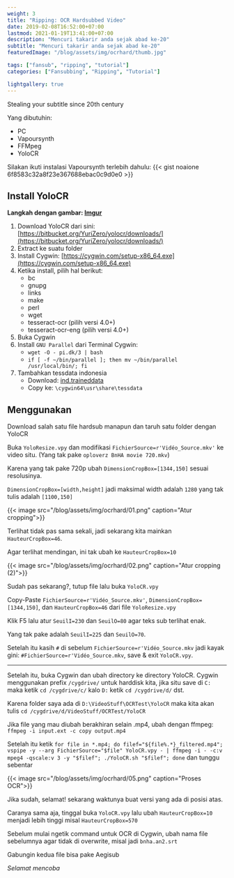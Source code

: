 ```yaml
---
weight: 3
title: "Ripping: OCR Hardsubbed Video"
date: 2019-02-08T16:52:00+07:00
lastmod: 2021-01-19T13:41:00+07:00
description: "Mencuri takarir anda sejak abad ke-20"
subtitle: "Mencuri takarir anda sejak abad ke-20"
featuredImage: "/blog/assets/img/ocrhard/thumb.jpg"

tags: ["fansub", "ripping", "tutorial"]
categories: ["Fansubbing", "Ripping", "Tutorial"]

lightgallery: true
---
```


Stealing your subtitle since 20th century

<!--more-->

Yang dibutuhin:
- PC
- Vapoursynth
- FFMpeg
- YoloCR

Silakan ikuti instalasi Vapoursynth terlebih dahulu:
{{< gist noaione 6f8583c32a8f23e367688ebac0c9d0e0 >}}

## Install YoloCR

**Langkah dengan gambar: [Imgur](https://imgur.com/a/oBFP5Mg)**

1. Download YoloCR dari sini: [https://bitbucket.org/YuriZero/yolocr/downloads/](https://bitbucket.org/YuriZero/yolocr/downloads/)
2. Extract ke suatu folder
3. Install Cygwin: [https://cygwin.com/setup-x86_64.exe](https://cygwin.com/setup-x86_64.exe)
4. Ketika install, pilih hal berikut:
    - bc
    - gnupg
    - links
    - make
    - perl
    - wget
    - tesseract-ocr (pilih versi 4.0+)
    - tesseract-ocr-eng (pilih versi 4.0+)
5. Buka Cygwin
6. Install `GNU Parallel` dari Terminal Cygwin:
    * `wget -O - pi.dk/3 | bash`
    * `if [ -f ~/bin/parallel ]; then mv ~/bin/parallel /usr/local/bin/; fi`
7. Tambahkan tessdata indonesia
    - Download: [ind.traineddata](https://github.com/tesseract-ocr/tessdata_best/blob/master/ind.traineddata)
    - Copy ke: `\cygwin64\usr\share\tessdata`

## Menggunakan
Download salah satu file hardsub manapun dan taruh satu folder dengan YoloCR

Buka `YoloResize.vpy` dan modifikasi `FichierSource=r'Vidéo_Source.mkv'` ke video situ. (Yang tak pake `oploverz BnHA movie 720.mkv`)

Karena yang tak pake 720p ubah `DimensionCropBox=[1344,150]` sesuai resolusinya.

`DimensionCropBox=[width,height]` jadi maksimal width adalah `1280` yang tak tulis adalah `[1100,150]`

{{< image src="/blog/assets/img/ocrhard/01.png" caption="Atur cropping">}}

Terlihat tidak pas sama sekali, jadi sekarang kita mainkan `HauteurCropBox=46`.

Agar terlihat mendingan, ini tak ubah ke `HauteurCropBox=10`

{{< image src="/blog/assets/img/ocrhard/02.png" caption="Atur cropping (2)">}}

Sudah pas sekarang?, tutup file lalu buka `YoloCR.vpy`

Copy-Paste `FichierSource=r'Vidéo_Source.mkv'`, `DimensionCropBox=[1344,150]`, dan `HauteurCropBox=46` dari file `YoloResize.vpy`

Klik F5 lalu atur `SeuilI=230` dan `SeuilO=80` agar teks sub terlihat enak.

Yang tak pake adalah `SeuilI=225` dan `SeuilO=70`.

Setelah itu kasih `#` di sebelum `FichierSource=r'Vidéo_Source.mkv` jadi kayak gini: `#FichierSource=r'Vidéo_Source.mkv`, save & exit `YoloCR.vpy`.

---

Setelah itu, buka Cygwin dan ubah directory ke directory YoloCR. Cygwin menggunakan prefix `/cygdrive/` untuk harddisk kita, jika situ save di `C:` maka ketik `cd /cygdrive/c/` kalo `D:` ketik `cd /cygdrive/d/` dst.

Karena folder saya ada di `D:\VideoStuff\OCRTest\YoloCR` maka kita akan tulis `cd /cygdrive/d/VideoStuff/OCRTest/YoloCR`

Jika file yang mau diubah berakhiran selain .mp4, ubah dengan ffmpeg: `ffmpeg -i input.ext -c copy output.mp4`  

Setelah itu ketik `for file in *.mp4; do filef="${file%.*}_filtered.mp4"; vspipe -y --arg FichierSource="$file" YoloCR.vpy - | ffmpeg -i - -c:v mpeg4 -qscale:v 3 -y "$filef"; ./YoloCR.sh "$filef"; done` dan tunggu sebentar

{{< image src="/blog/assets/img/ocrhard/05.png" caption="Proses OCR">}}

Jika sudah, selamat! sekarang waktunya buat versi yang ada di posisi atas.

Caranya sama aja, tinggal buka `YoloCR.vpy` lalu ubah `HauteurCropBox=10` menjadi lebih tinggi misal `HauteurCropBox=570`

Sebelum mulai ngetik command untuk OCR di Cygwin, ubah nama file sebelumnya agar tidak di overwrite, misal jadi `bnha.an2.srt`

Gabungin kedua file bisa pake Aegisub

*Selamat mencoba*